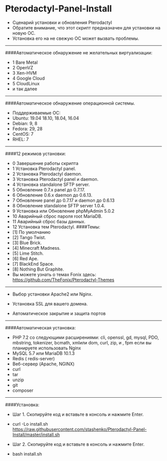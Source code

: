 # Pterodactyl-Panel-Install
* Сценарий установки и обновления Pterodactyl
* Обратите внимание, что этот скрипт предназначен для установки на новую ОС.
* Установка его на не свежую ОС может вызвать проблемы.
--------------------------------
####Автоматическое обнаружение не желательных виртуализации:
* 1 Bare Metal
* 2 OpenVZ
* 3 Xen-HVM
* 4 Google Cloud
* 5 CloudLinux
* и так далее
--------------------------------
####Автоматическое обнаружение операционной системы.
* Поддерживаемые ОС:
* Ubuntu: 19.04 18.10, 18.04, 16.04
* Debian: 9, 8
* Fedora: 29, 28
* CentOS: 7
* RHEL: 7
--------------------------------
####12 режимов установки:
* 0 Завершение работы скрипта
* 1 Установка Pterodactyl panel.
* 2 Установка Pterodactyl daemon.
* 3 Установка Pterodactyl panel и daemon.
* 4 Установка standalone SFTP server.
* 5 Обновление 0.7.x panel до 0.7.17.
* 6 Обновление 0.6.x daemon до 0.6.13.
* 7 Обновление panel до 0.7.17 и daemon до 0.6.13
* 8 Обновление standalone SFTP server 1.0.4.
* 9 Установка или Обновление phpMyAdmin 5.0.2
* 10 Аварийный сброс пароля root MariaDB.
* 11 Аварийный сброс базы данных.
* 12 Установка тем Pterodactyl.
####Темы:
* [1] По умолчанию
* [2] Tango Twist.
* [3] Blue Brick.
* [4] Minecraft Madness.
* [5] Lime Stitch.
* [6] Red Ape.
* [7] BlackEnd Space.
* [8] Nothing But Graphite.
* Вы можете узнать о темах Fonix здесь: https://github.com/TheFonix/Pterodactyl-Themes
--------------------------------
* Выбор установки Apache2 или Nginx.

* Установка SSL для вашего домена.

* Автоматическое закрытие и защита портов
--------------------------------
####Автоматическая установка:
* PHP 7.2 со следующими расширениями: cli, openssl, gd, mysql, PDO, mbstring, tokenizer, bcmath, xmlили dom, curl, zip, и , fpm если вы планируете использовать Nginx
* MySQL 5.7 или MariaDB 10.1.3
* Redis ( redis-server)
* Веб-сервер (Apache, NGINX)
* curl
* tar
* unzip
* git
* composer
--------------------------------
####Установка:
* Шаг 1. Скопируйте код и вставьте в консоль и нажмите Enter.

* curl -Lo install.sh https://raw.githubusercontent.com/stashenko/Pterodactyl-Panel-Install/master/install.sh

* Шаг 2. Скопируйте код и вставьте в консоль и нажмите Enter.

* bash install.sh
